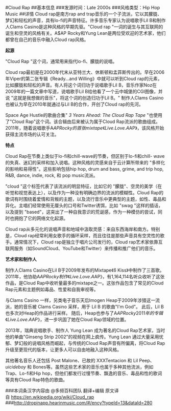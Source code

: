 #Cloud Rap
##基本信息
###发源时间：Late 2000s
###风格类型：Hip Hop Music
##详情
Cloud rap是南方rap and trap音乐的一个子流派，它以其朦胧、梦幻和轻松的声音，具有lo-fi的声音特征。许多音乐专家认为说唱歌手Lil
B和制作人Clams Casino是这种风格的早期先驱。"Cloud rap "一词的诞生与其互联网的诞生和空灵的风格有关。A$AP Rocky和Yung
Lean是两位受欢迎的艺术家，他们都曾在自己的音乐中融入Cloud rap风格。



**起源**

"Cloud Rap "这个词，通常用来指代lo-fi、朦胧的说唱。



Cloud rap最初是在2000年代末从亚特兰大、休斯顿和孟菲斯传出的。早在2006年Viper的第二张专辑《Ready...and
Willing》中就可以听到Cloud rap的元素，比如朦胧和轻松的声音。有人将这个词归功于说唱歌手Lil
B，音乐作家Noz在2009年的一篇文章中写道，说唱歌手Lil B给他看了一个云中城堡的CGI图像，并说 "这就是我想做的音乐"，将这个词的创造归功于Lil
B。" 制作人Clams Casino也被认为早在2010年就通过与Lil B的合作，开创了Cloud rap的先河。



Space Age Hustle的歌曲合集" _3 Years Ahead: The Cloud Rap Tape_ "也使用了"Cloud
Rap"这个词。该合辑由后来被认为属于Cloud Rap流派的歌曲组成。2011年，随着说唱歌手A$AP Rocky的首张mixtape《Live.
Love. A$AP》，该风格开始获得主流市场的认可关注。



**特点**

Cloud Rap在节奏上类似于lo-fi和chill-wave的节奏，但区别于lo-fi和chill-
wave的失真、迷幻的采样和加入说唱。这种风格的灵感来自于云计算所带来的 "多样化的影响和易得性"。这些影响包括hip hop, drum and
bass, grime, and trip hop, R&B, dance, indie, rock, 和 pop music流派。



"cloud "这个标签代表了该流派的明显特征，比如它的 "朦胧"、空灵的美学（在听觉和视觉表达上），以及作为一种没有明确边界的流派的模糊性。Cloud
Rap的歌词有时围绕着爱情和背叛的主题，以及流行音乐中更典型的主题，如性、毒品和异化。主唱们经常使用无厘头的口号和Twitter诱饵，比如 "swag
"这样的插话，以及提到 "based"，这突出了一种自我意识的荒诞感，作为一种模仿的尝试，同时也拥抱了它的网络文化起源。



Cloud rap从多元化的说唱声音和地域中汲取灵感：来自东西海岸和南方。特别是，Cloud
rap经常利用女歌手的循环采样，而且往往是那些声音具有空灵性的歌手。通常情况下，Cloud rap是独立于唱片公司发行的，Cloud
rap艺术家依靠互联网服务（如SoundCloud、YouTube和Twitter）来传播和推广他们的音乐。



**艺术家和制作人**

制作人Clams Casino在Lil B于2009年发布的Mixtape《6 Kiss》中制作了三首歌。2011年，他协助A$AP
Rocky制作《Live. Love. A$AP》，有1,164,114名听众收听了这张作品，是Cloud
Rap中收听量最多的mixtape之一。这张作品包含了常见的Cloud Rap元素和主题例如毒品、性爱和自我审视等。



与Clams Casino 一样，另类电子音乐天后Imogen Heap于2009年涉猎这一流派，她的音乐被 Clams Casino 采样，用于 Lil
B 的歌曲"I'm God"。 此后，Lil B也多次对Heap的作品进行采样。 随后，Heap也参与了A$AP Rocky 2011年的专辑《Live.
Love. A$AP》，进一步巩固了她在Cloud Rap领域的位置。



2013年，瑞典说唱歌手、制作人 Yung Lean 成为著名的Cloud Rap艺术家，当时他的单曲"Ginseng Strip
2002"的视频在网上疯传。Yung Lean 通过大量采用忧郁、梦幻般的说唱风格而崛起，与传统的Cloud Rap声音有所偏离，将Cloud
Rap升级至更现代的版本，让更多人可以自由地融入这种风格。



其他著名音乐人还包括 Post Malone、已故的 XXXTentacion 和 Lil Peep、$uicideboy$ 和
Bones等。虽然这些艺术家的音乐也属于多种其他流派，例如Trap、Lo-fi和Hip
hop，但他们都发行过慢节奏、飘逸的音乐、毒品和性的歌词等具有Cloud Rap特色的歌曲。

###本词条汉字内容由 @多频百科团队 翻译+编辑
原文译自 https://en.wikipedia.org/wiki/Cloud_rap
###http://dropinapp.hearinmusic.com/#/ency?typeId=13&dataId=280
